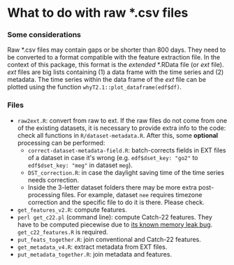 # What to do with raw *.csv files

### Some considerations

Raw *.csv files may contain gaps or be shorter than 800 days. They need to be converted to a format compatible with the feature extraction file. In the context of this package, this format is the _extended_ *.RData file (or _ext_ file). _ext_ files are big lists containing (1) a data frame with the time series and (2) metadata. The time series within the data frame of the _ext_ file can be plotted using the function ``whyT2.1::plot_dataframe(edf$df)``.

### Files
* ``raw2ext.R``: convert from raw to ext. If the raw files do not come from one of the existing datasets, it is necessary to provide extra info to the code: check all functions in ``R/dataset-metadata.R``. After this, some **optional** processing can be performed:
	* ``correct-dataset-metadata-field.R``: batch-corrects fields in EXT files of a dataset in case it's wrong (e.g. ``edf$dset_key: "go2"`` to ``edf$dset_key: "meg"`` in dataset ``meg``).
	* ``DST_correction.R``: in case the daylight saving time of the time series needs correction.
	* Inside the 3-letter dataset folders there may be more extra post-processing files. For example, dataset ``nee`` requires timezone correction and the specific file to do it is there. Please check.
* ``get_features_v2.R``: compute features.
* ``perl get_c22.pl`` (command line): compute Catch-22 features. They have to be computed piecewise due to [its known memory leak bug](https://github.com/chlubba/catch22/issues/4). ``get_c22_features.R`` is required.
* ``put_feats_together.R``: join conventional and Catch-22 features.
* ``get_metadata_v4.R``: extract metadata from EXT files.
* ``put_metadata_together.R``: join metadata and features.